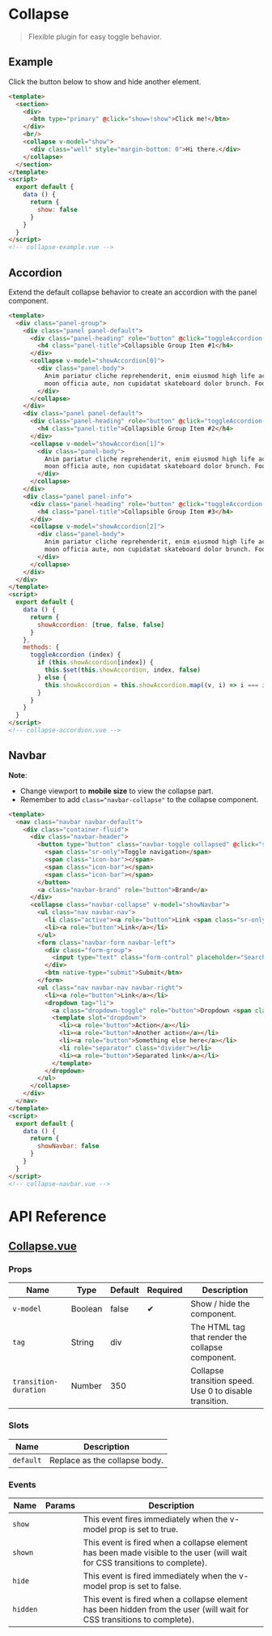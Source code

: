 # Collapse

> Flexible plugin for easy toggle behavior.

## Example

Click the button below to show and hide another element.

```html
<template>
  <section>
    <div>
      <btn type="primary" @click="show=!show">Click me!</btn>
    </div>
    <br/>
    <collapse v-model="show">
      <div class="well" style="margin-bottom: 0">Hi there.</div>
    </collapse>
  </section>
</template>
<script>
  export default {
    data () {
      return {
        show: false
      }
    }
  }
</script>
<!-- collapse-example.vue -->
```

## Accordion

Extend the default collapse behavior to create an accordion with the panel component.

```html
<template>
  <div class="panel-group">
    <div class="panel panel-default">
      <div class="panel-heading" role="button" @click="toggleAccordion(0)">
        <h4 class="panel-title">Collapsible Group Item #1</h4>
      </div>
      <collapse v-model="showAccordion[0]">
        <div class="panel-body">
          Anim pariatur cliche reprehenderit, enim eiusmod high life accusamus terry richardson ad squid. 3 wolf
          moon officia aute, non cupidatat skateboard dolor brunch. Food truck quinoa nesciunt laborum eiusmod.
        </div>
      </collapse>
    </div>
    <div class="panel panel-default">
      <div class="panel-heading" role="button" @click="toggleAccordion(1)">
        <h4 class="panel-title">Collapsible Group Item #2</h4>
      </div>
      <collapse v-model="showAccordion[1]">
        <div class="panel-body">
          Anim pariatur cliche reprehenderit, enim eiusmod high life accusamus terry richardson ad squid. 3 wolf
          moon officia aute, non cupidatat skateboard dolor brunch. Food truck quinoa nesciunt laborum eiusmod.
        </div>
      </collapse>
    </div>
    <div class="panel panel-info">
      <div class="panel-heading" role="button" @click="toggleAccordion(2)">
        <h4 class="panel-title">Collapsible Group Item #3</h4>
      </div>
      <collapse v-model="showAccordion[2]">
        <div class="panel-body">
          Anim pariatur cliche reprehenderit, enim eiusmod high life accusamus terry richardson ad squid. 3 wolf
          moon officia aute, non cupidatat skateboard dolor brunch. Food truck quinoa nesciunt laborum eiusmod.
        </div>
      </collapse>
    </div>
  </div>
</template>
<script>
  export default {
    data () {
      return {
        showAccordion: [true, false, false]
      }
    },
    methods: {
      toggleAccordion (index) {
        if (this.showAccordion[index]) {
          this.$set(this.showAccordion, index, false)
        } else {
          this.showAccordion = this.showAccordion.map((v, i) => i === index)
        }
      }
    }
  }
</script>
<!-- collapse-accordion.vue -->
```

## Navbar

**Note**:

* Change viewport to **mobile size** to view the collapse part.
* Remember to add `class="navbar-collapse"` to the collapse component.

```html
<template>
  <nav class="navbar navbar-default">
    <div class="container-fluid">
      <div class="navbar-header">
        <button type="button" class="navbar-toggle collapsed" @click="showNavbar=!showNavbar">
          <span class="sr-only">Toggle navigation</span>
          <span class="icon-bar"></span>
          <span class="icon-bar"></span>
          <span class="icon-bar"></span>
        </button>
        <a class="navbar-brand" role="button">Brand</a>
      </div>
      <collapse class="navbar-collapse" v-model="showNavbar">
        <ul class="nav navbar-nav">
          <li class="active"><a role="button">Link <span class="sr-only">(current)</span></a></li>
          <li><a role="button">Link</a></li>
        </ul>
        <form class="navbar-form navbar-left">
          <div class="form-group">
            <input type="text" class="form-control" placeholder="Search">
          </div>
          <btn native-type="submit">Submit</btn>
        </form>
        <ul class="nav navbar-nav navbar-right">
          <li><a role="button">Link</a></li>
          <dropdown tag="li">
            <a class="dropdown-toggle" role="button">Dropdown <span class="caret"></span></a>
            <template slot="dropdown">
              <li><a role="button">Action</a></li>
              <li><a role="button">Another action</a></li>
              <li><a role="button">Something else here</a></li>
              <li role="separator" class="divider"></li>
              <li><a role="button">Separated link</a></li>
            </template>
          </dropdown>
        </ul>
      </collapse>
    </div>
  </nav>
</template>
<script>
  export default {
    data () {
      return {
        showNavbar: false
      }
    }
  }
</script>
<!-- collapse-navbar.vue -->
```

# API Reference

## [Collapse.vue](https://github.com/wxsms/uiv/tree/master/src/components/collapse/Collapse.vue)

### Props

Name                  | Type       | Default  | Required | Description
----------------      | ---------- | -------- | -------- | -----------------------
`v-model`             | Boolean    | false    | &#10004; | Show / hide the component.
`tag`                 | String     | div      |          | The HTML tag that render the collapse component.
`transition-duration` | Number     | 350      |          | Collapse transition speed. Use 0 to disable transition.

### Slots

Name      | Description
--------- | -----------------------
`default` | Replace as the collapse body.

### Events

Name        | Params | Description
----------- | ------ | ---------------
`show`      |        | This event fires immediately when the v-model prop is set to true.
`shown`     |        | This event is fired when a collapse element has been made visible to the user (will wait for CSS transitions to complete).
`hide`      |        | 	This event is fired immediately when the v-model prop is set to false.
`hidden`    |        | This event is fired when a collapse element has been hidden from the user (will wait for CSS transitions to complete).
